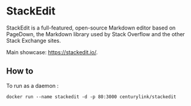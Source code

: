 StackEdit
=========

StackEdit is a full-featured, open-source Markdown editor based on PageDown, the Markdown library used by Stack Overflow and the other Stack Exchange sites.

Main showcase: https://stackedit.io/.

## How to

To run as a daemon :

	docker run --name stackedit -d -p 80:3000 centurylink/stackedit

